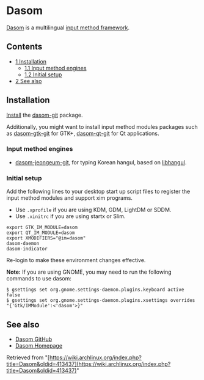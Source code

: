 # Dasom

[Dasom](http://dasom-im.github.io) is a multilingual [input method framework](https://en.wikipedia.org/wiki/Input_method "wikipedia:Input method").

## Contents

*   [1 Installation](#Installation)
    *   [1.1 Input method engines](#Input_method_engines)
    *   [1.2 Initial setup](#Initial_setup)
*   [2 See also](#See_also)

## Installation

[Install](/index.php/Install "Install") the [dasom-git](https://aur.archlinux.org/packages/dasom-git/) package.

Additionally, you might want to install input method modules packages such as [dasom-gtk-git](https://aur.archlinux.org/packages/dasom-gtk-git/) for GTK+, [dasom-qt-git](https://aur.archlinux.org/packages/dasom-qt-git/) for Qt applications.

### Input method engines

*   [dasom-jeongeum-git](https://aur.archlinux.org/packages/dasom-jeongeum-git/), for typing Korean hangul, based on [libhangul](https://www.archlinux.org/packages/?name=libhangul).

### Initial setup

Add the following lines to your desktop start up script files to register the input method modules and support xim programs.

*   Use `.xprofile` if you are using KDM, GDM, LightDM or SDDM.
*   Use `.xinitrc` if you are using startx or Slim.

```
export GTK_IM_MODULE=dasom
export QT_IM_MODULE=dasom
export XMODIFIERS="@im=dasom"
dasom-daemon
dasom-indicator

```

Re-login to make these environment changes effective.

**Note:** If you are using GNOME, you may need to run the following commands to use dasom:

```
$ gsettings set org.gnome.settings-daemon.plugins.keyboard active false
$ gsettings set org.gnome.settings-daemon.plugins.xsettings overrides "{'Gtk/IMModule':<'dasom'>}"

```

## See also

*   [Dasom GitHub](https://github.com/dasom-im/dasom/)
*   [Dasom Homepage](http://dasom-im.github.io)

Retrieved from "[https://wiki.archlinux.org/index.php?title=Dasom&oldid=413437](https://wiki.archlinux.org/index.php?title=Dasom&oldid=413437)"